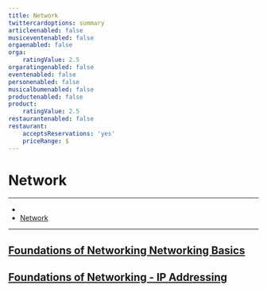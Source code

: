 ```yaml
---
title: Network
twittercardoptions: summary
articleenabled: false
musiceventenabled: false
orgaenabled: false
orga:
    ratingValue: 2.5
orgaratingenabled: false
eventenabled: false
personenabled: false
musicalbumenabled: false
productenabled: false
product:
    ratingValue: 2.5
restaurantenabled: false
restaurant:
    acceptsReservations: 'yes'
    priceRange: $
---
```


# <a href="/" class="nav-button transform"><span></span></a>Network

---

<ul class="breadcrumbs2">
    <li><a href="/"><span class="icon mif-home"></span></a></li>
    <li><a href="/network">Network</a></li>
</ul>

---

## [Foundations of Networking Networking Basics](/network/foundations-of-networking-networking-basics)
## [Foundations of Networking - IP Addressing](/network/foundations-of-networking-ip-addressing)
